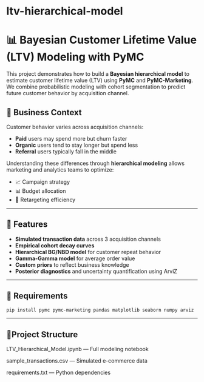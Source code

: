 # ltv-hierarchical-model

# 📊 Bayesian Customer Lifetime Value (LTV) Modeling with PyMC

This project demonstrates how to build a **Bayesian hierarchical model** to estimate customer lifetime value (LTV) using **PyMC** and **PyMC-Marketing**. We combine probabilistic modeling with cohort segmentation to predict future customer behavior by acquisition channel.

## 💼 Business Context

Customer behavior varies across acquisition channels:

- **Paid** users may spend more but churn faster  
- **Organic** users tend to stay longer but spend less  
- **Referral** users typically fall in the middle  

Understanding these differences through **hierarchical modeling** allows marketing and analytics teams to optimize:

- 📈 Campaign strategy
- 📊 Budget allocation
- 🎯 Retargeting efficiency

---

## 📘 Features

- **Simulated transaction data** across 3 acquisition channels
- **Empirical cohort decay curves**
- **Hierarchical BG/NBD model** for customer repeat behavior
- **Gamma-Gamma model** for average order value
- **Custom priors** to reflect business knowledge
- **Posterior diagnostics** and uncertainty quantification using ArviZ

---

## 🧪 Requirements

```bash
pip install pymc pymc-marketing pandas matplotlib seaborn numpy arviz
```
---

## 📂Project Structure
LTV_Hierarchical_Model.ipynb — Full modeling notebook

sample_transactions.csv — Simulated e-commerce data

requirements.txt — Python dependencies
